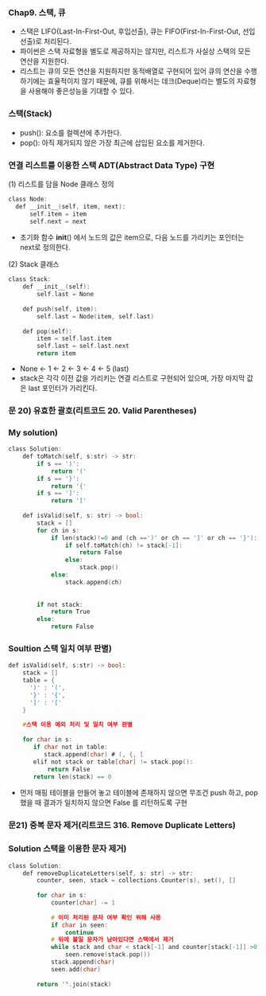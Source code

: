 ### Chap9. 스택, 큐
- 스택은 LIFO(Last-In-First-Out, 후입선출), 큐는 FIFO(First-In-First-Out, 선입선출)로 처리된다.
- 파이썬은 스택 자료형을 별도로 제공하지는 않지만, 리스트가 사실상 스택의 모든 연산을 지원한다. 
- 리스트는 큐의 모든 연산을 지원하지만 동적배열로 구현되어 있어 큐의 연산을 수행하기에는 효율적이지 않기 때문에, 큐를 위해서는 데크(Deque)라는 별도의 자료형을 사용해야 좋은성능을 기대할 수 있다.

### 스택(Stack)
- push(): 요소를 컬렉션에 추가한다.
- pop(): 아직 제거되지 않은 가장 최근에 삽입된 요소를 제거한다.

### 연결 리스트를 이용한 스택 ADT(Abstract Data Type) 구현
(1) 리스트를 담을 Node 클래스 정의

```c
class Node:
  def __init__(self, item, next):
      self.item = item
      self.next = next
```
- 초기화 함수 __init__() 에서 노드의 값은 item으로, 다음 노드를 가리키는 포인터는 next로 정의한다.

(2) Stack 클래스

```c
class Stack:
    def __init__(self):
        self.last = None
    
    def push(self, item):
        self.last = Node(item, self.last)
    
    def pop(self):
        item = self.last.item
        self.last = self.last.next
        return item
```

- None <- 1 <- 2 <- 3 <- 4 <- 5 (last)
- stack은 각각 이전 값을 가리키는 연결 리스트로 구현되어 있으며, 가장 마지막 값은 last 포인터가 가리킨다.


### 문 20) 유효한 괄호(리트코드 20. Valid Parentheses)

### My solution)
```c
class Solution:  
    def toMatch(self, s:str) -> str:
        if s == ')':
            return '('
        if s == '}':
            return '{'
        if s == ']':
            return '['
    
    def isValid(self, s: str) -> bool:
        stack = []
        for ch in s:
            if len(stack)!=0 and (ch ==')' or ch == ']' or ch == '}'):
                if self.toMatch(ch) != stack[-1]:
                    return False
                else:
                    stack.pop()
            else:
                stack.append(ch)     
 
        
        if not stack:
            return True
        else:
            return False
```

### Soultion 스택 일치 여부 판별)

```c
def isValid(self, s:str) -> bool:
    stack = []
    table = {
      ')' : '(',
      '}' : '{',
      ']' : '['
    }
    
    #스택 이용 예외 처리 및 일치 여부 판별
    
    for char in s:
       if char not in table:
          stack.append(char) # (, {, [
       elif not stack or table[char] != stack.pop():
           return False
       return len(stack) == 0
```

- 먼저 매핑 테이블을 만들어 놓고 테이블에 존재하지 않으면 무조건 push 하고, pop 했을 때 결과가 일치하지 않으면 False 를 리턴하도록 구현


### 문21) 중복 문자 제거(리트코드 316. Remove Duplicate Letters)

### Solution 스택을 이용한 문자 제거)

```c
class Solution:
    def removeDuplicateLetters(self, s: str) -> str:
        counter, seen, stack = collections.Counter(s), set(), []
        
        for char in s:
            counter[char] -= 1
            
            # 이미 처리된 문자 여부 확인 위해 사용
            if char in seen:
                continue
            # 뒤에 붙일 문자가 남아있다면 스택에서 제거
            while stack and char < stack[-1] and counter[stack[-1]] >0:
                seen.remove(stack.pop())
            stack.append(char)
            seen.add(char)
            
        return ''.join(stack)
```



